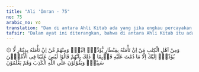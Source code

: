 ```yaml
---
title: "Ali 'Imran - 75"
no: 75
arabic_no: ٧٥
translation: "Dan di antara Ahli Kitab ada yang jika engkau percayakan kepadanya harta yang banyak, niscaya dia mengembalikannya kepadamu. Tetapi ada (pula) di antara mereka yang jika engkau percayakan kepadanya satu dinar, dia tidak mengembalikannya kepadamu, kecuali jika engkau selalu menagihnya. Yang demikian itu disebabkan mereka berkata, “Tidak ada dosa bagi kami terhadap orang-orang buta huruf.” Mereka mengatakan hal yang dusta terhadap Allah, padahal mereka mengetahui."
tafsir: "Dalam ayat ini diterangkan, bahwa di antara Ahli Kitab itu ada sekelompok manusia yang apabila mendapat kepercayaan diserahi harta yang banyak atau pun sedikit, mereka mengembalikannya sesuai dengan kepercayaan yang diberikan kepadanya. Tetapi ada pula di antara mereka yang apabila mendapat kepercayaan diserahi sejumlah harta sedikit saja mereka tidak mau mengembalikan kecuali apabila ditagih, baru mereka mau menyerahkannya setelah melalui proses pembuktian.\n\nHal ini menunjukkan bahwa di antara Ahli Kitab itu ada sekelompok orang yang pekerjaannya mempersulit Muslimin dan membuat tipu daya agar orang Islam tidak senang memeluk agamanya dan berbalik untuk mengikuti agama mereka. Di antara mereka ada pula sekelompok orang yang pekerjaannya memutarbalikkan hukum. Mereka menghalalkan memakan harta orang lain dengan alasan bahwa: \"Kitab Taurat melarang mengkhianati amanat terhadap saudara-saudara mereka seagama. Kalau pengkhianatan itu dilakukan terhadap bangsa lain mereka membolehkannya. Dengan ringkas dapat dikatakan bahwa Ahli Kitab dapat dibagi menjadi dua golongan:\n\n1. Ahli Kitab yang betul-betul berpegang pada kitab Taurat yang betul-betul bisa dipercaya. Sebagai contoh misalnya Abdullah bin Salam yang dititipi harta oleh Quraisy dalam jumlah besar kemudian harta itu dikembalikannya.\n\n2.Ahli Kitab yang tidak dapat dipercaya karena apabila mereka dititipi harta walaupun sedikit, mereka mengingkari dan tidak mau mengembalikannya lagi kecuali apabila dibuktikan dengan keterangan yang masuk akal atau apabila melalui proses pembuktian di muka pengadilan.\n\nSebagai contoh ialah Ka'ab bin al-Asyraf yang dititipi uang satu dinar oleh Quraisy kemudian dia mengingkari titipan itu.\n\nSebab-sebab mereka melakukan demikian, ialah karena mereka beranggapan tidak berdosa apabila mereka tidak menunaikan amanat terhadap seorang Muslim, karena mereka beranggapan bahwa tidak ada ancaman dan tidak ada dosa apabila mereka makan harta seorang Muslim dengan jalan yang batil.\n\nSecara ringkas dapat dikatakan bahwa menurut pendapat mereka setiap orang selain bangsa Yahudi tidak akan diperhatikan Allah, bahkan mereka mendapat murka dari Allah. Oleh sebab itu harta mereka tidak akan mendapat perlindungan, dan mengambil harta mereka tidak dianggap sebagai dosa. Tidak diragukan lagi bahwa anggapan serupa ini termasuk pengingkaran, penipuan dan penghinaan terhadap agama.\n\nMaksudnya mereka mengetahui dan menyadari bahwa mereka sengaja berdusta dalam hal itu, padahal mereka telah mengetahui bahwa dalam kitab Taurat tidak ada ketentuan sedikit pun yang membolehkan untuk menghianati orang Arab, dan memakan harta orang Islam secara tidak sah.\n\nSebenarnya mereka telah mengetahui hal itu, tetapi mereka tidak berpegang kepada kitab Taurat. Mereka lebih cenderung bertaklid kepada perkataan pemimpin agama mereka, dan menganggapnya sebagai ketentuan yang wajib mereka ikuti. Padahal pemimpin-pemimpin mereka itu mengemukakan pendapatnya mengenai hal-hal yang bersangkut paut dengan agama dengan menggunakan penakwilan dengan akal dan selera. Mereka tidak segan-segan mengubah susunan kalimat asli Taurat untuk memperkuat pendapat mereka. Mereka mempertahankan pendapat itu dengan mencari-cari alasan yang dapat menguatkannya.\n\nDiriwayatkan juga oleh Ibnu Munzir dari Sa'id bin Jubair ia berkata: Setelah turun ayat 75 ini Rasulullah bersabda:\n\nMusuh-musuh Allah (orang-orang Yahudi) telah berdusta. Tidak ada suatu ketentuan di zaman jahiliah melainkan telah berada di bawah kedua telapak kakiku ini (telah dibatalkan) terkecuali amanat. Amanat ini diwajibkan kepada orang yang baik dan orang yang jahat. (Riwayat Ibnu Mundzir dari Sa'id bin Jubair)"
---
```

۞ وَمِنْ اَهْلِ الْكِتٰبِ مَنْ اِنْ تَأْمَنْهُ بِقِنْطَارٍ يُّؤَدِّهٖٓ اِلَيْكَۚ وَمِنْهُمْ مَّنْ اِنْ تَأْمَنْهُ بِدِيْنَارٍ لَّا يُؤَدِّهٖٓ اِلَيْكَ اِلَّا مَا دُمْتَ عَلَيْهِ قَاۤىِٕمًا ۗ ذٰلِكَ بِاَنَّهُمْ قَالُوْا لَيْسَ عَلَيْنَا فِى الْاُمِّيّٖنَ سَبِيْلٌۚ وَيَقُوْلُوْنَ عَلَى اللّٰهِ الْكَذِبَ وَهُمْ يَعْلَمُوْنَ 